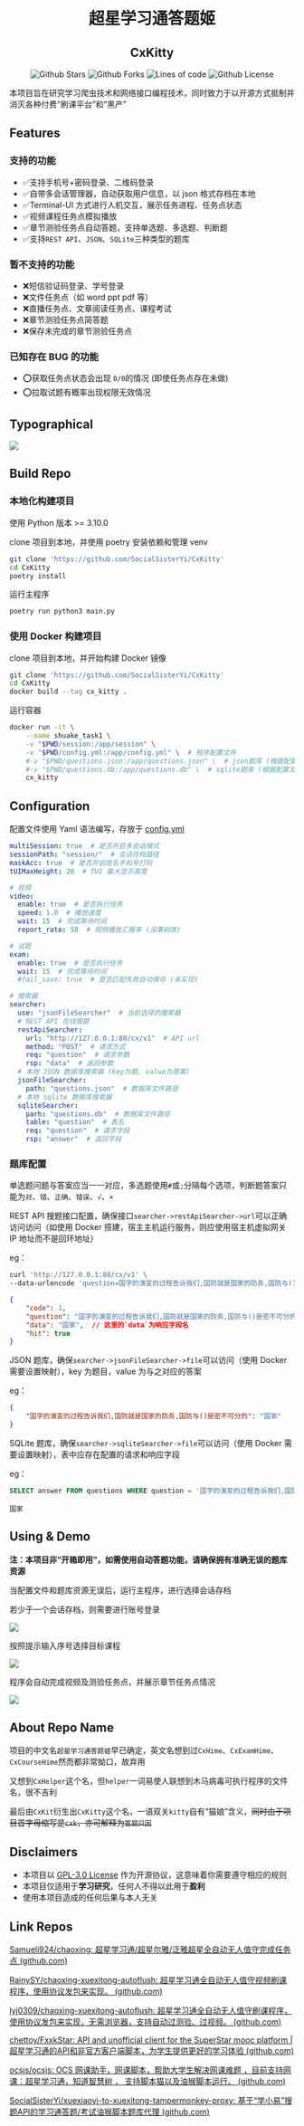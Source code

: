 <div align="center">
    <h1>超星学习通答题姬</h1>
    <h2>CxKitty</h2>
   	<img alt="Github Stars" src="https://img.shields.io/github/stars/SocialSisterYi/CxKitty">
    <img alt="Github Forks" src="https://img.shields.io/github/forks/SocialSisterYi/CxKitty">
    <img alt="Lines of code" src="https://img.shields.io/tokei/lines/github/SocialSisterYi/CxKitty">
   	<img alt="Github License" src="https://img.shields.io/github/license/SocialSisterYi/CxKitty">
</div>

本项目旨在研究学习爬虫技术和网络接口编程技术，同时致力于以开源方式抵制并消灭各种付费“刷课平台”和“黑产”

## Features

### 支持的功能

- ✅支持手机号+密码登录、二维码登录
- ✅自带多会话管理器，自动获取用户信息，以 json 格式存档在本地
- ✅Terminal-UI 方式进行人机交互，展示任务进程、任务点状态
- ✅视频课程任务点模拟播放
- ✅章节测验任务点自动答题，支持单选题、多选题、判断题
- ✅支持`REST API`、`JSON`、`SQLite`三种类型的题库

### 暂不支持的功能

- ❌短信验证码登录、学号登录
- ❌文件任务点（如 word ppt pdf 等）
- ❌直播任务点、文章阅读任务点、课程考试
- ❌章节测验任务点简答题
- ❌保存未完成的章节测验任务点

### 已知存在 BUG 的功能

- ⭕获取任务点状态会出现 `0/0`的情况 (即使任务点存在未做)
- ⭕拉取试题有概率出现权限无效情况

## Typographical

![](imgs/typo.png)

## Build Repo

### 本地化构建项目

使用 Python 版本 >= 3.10.0

clone 项目到本地，并使用 poetry 安装依赖和管理 venv

```bash
git clone 'https://github.com/SocialSisterYi/CxKitty'
cd CxKitty
poetry install
```

运行主程序

```bash
poetry run python3 main.py
```

### 使用  Docker  构建项目

clone 项目到本地，并开始构建 Docker 镜像

```bash
git clone 'https://github.com/SocialSisterYi/CxKitty'
cd CxKitty
docker build --tag cx_kitty .
```

运行容器

```bash
docker run -it \
	--name shuake_task1 \
	-v "$PWD/session:/app/session" \
	-v "$PWD/config.yml:/app/config.yml" \  # 程序配置文件
	#-v "$PWD/questions.json:/app/questions.json" \  # json题库 (根据配置文件修改路径映射)
	#-v "$PWD/questions.db:/app/questions.db" \  # sqlite题库 (根据配置文件修改路径映射)
	cx_kitty
```

## Configuration

配置文件使用 Yaml 语法编写，存放于 [config.yml](config.yml)

```yaml
multiSession: true  # 是否开启多会话模式
sessionPath: "session/"  # 会话存档路径
maskAcc: true  # 是否开启姓名手机号打码
tUIMaxHeight: 20  # TUI 最大显示高度

# 视频
video:
  enable: true  # 是否执行任务
  speed: 1.0  # 播放速度
  wait: 15  # 完成等待时间
  report_rate: 58  # 视频播放汇报率 (没事别改)

# 试题
exam:
  enable: true  # 是否执行任务
  wait: 15  # 完成等待时间
  #fail_save: true  # 是否匹配失败自动保存 (未实现)

# 搜索器
searcher:
  use: "jsonFileSearcher"  # 当前选择的搜索器
  # REST API 在线搜题
  restApiSearcher:
    url: "http://127.0.0.1:88/cx/v1"  # API url
    method: "POST"  # 请求方式
    req: "question"  # 请求参数
    rsp: "data"  # 返回参数
  # 本地 JSON 数据库搜索器 (key为题, value为答案)
  jsonFileSearcher:
    path: "questions.json"  # 数据库文件路径
  # 本地 sqlite 数据库搜索器
  sqliteSearcher:
    parh: "questions.db"  # 数据库文件路径
    table: "question"  # 表名
    req: "question"  # 请求字段
    rsp: "answer"  # 返回字段
```

### 题库配置

单选题问题与答案应当一一对应，多选题使用`#`或`;`分隔每个选项，判断题答案只能为`对`、`错`、`正确`、`错误`、`√`、`×`

REST API 搜题接口配置，确保接口`searcher->restApiSearcher->url`可以正确访问访问（如使用 Docker 搭建，宿主主机运行服务，则应使用宿主机虚拟网关 IP 地址而不是回环地址）

eg：

```bash
curl 'http://127.0.0.1:88/cx/v1' \
--data-urlencode 'question=国字的演变的过程告诉我们,国防就是国家的防务,国防与()是密不可分的'  #  这里`question`为请求字段名
```

```json
{
    "code": 1,
    "question": "国字的演变的过程告诉我们,国防就是国家的防务,国防与()是密不可分的",
    "data": "国家",  // 这里的`data`为响应字段名
    "hit": true
}
```

JSON 题库，确保`searcher->jsonFileSearcher->file`可以访问（使用 Docker 需要设置映射），key 为题目，value 为与之对应的答案

eg：

```json
{
	"国字的演变的过程告诉我们,国防就是国家的防务,国防与()是密不可分的": "国家"
}
```

SQLite 题库，确保`searcher->sqliteSearcher->file`可以访问（使用 Docker 需要设置映射），表中应存在配置的请求和响应字段

eg：

```sql
SELECT answer FROM questions WHERE question = '国字的演变的过程告诉我们,国防就是国家的防务,国防与()是密不可分的';
```

```
国家
```

## Using & Demo

**注：本项目非“开箱即用”，如需使用自动答题功能，请确保拥有准确无误的题库资源**

当配置文件和题库资源无误后，运行主程序，进行选择会话存档

若少于一个会话存档，则需要进行账号登录

![](imgs/demo1.png)

按照提示输入序号选择目标课程

![](imgs/demo2.png)

程序会自动完成视频及测验任务点，并展示章节任务点情况

![](imgs/demo3.png)

## About Repo Name

项目的中文名`超星学习通答题姬`早已确定，英文名想到过`CxHime`、`CxExamHime`、`CxCourseHime`然而都非常拗口，故弃用

又想到`CxHelper`这个名，但`helper`一词易使人联想到木马病毒可执行程序的文件名，很不吉利

最后由`CxKit`衍生出`CxKitty`这个名，一语双关`kitty`自有“猫娘”含义，~~同时由于项目首字母缩写是`cxk`，亦可解释为`答题只因`~~

## Disclaimers

- 本项目以 [GPL-3.0 License](https://github.com/SocialSisterYi/CxKitty/blob/main/LICENSE) 作为开源协议，这意味着你需要遵守相应的规则
- 本项目仅适用于**学习研究**，任何人不得以此用于**盈利**
- 使用本项目造成的任何后果与本人无关

## Link Repos

[Samueli924/chaoxing: 超星学习通/超星尔雅/泛雅超星全自动无人值守完成任务点 (github.com)](https://github.com/Samueli924/chaoxing)

[RainySY/chaoxing-xuexitong-autoflush: 超星学习通全自动无人值守视频刷课程序，使用协议发包来实现。 (github.com)](https://github.com/RainySY/chaoxing-xuexitong-autoflush)

[lyj0309/chaoxing-xuexitong-autoflush: 超星学习通全自动无人值守刷课程序，使用协议发包来实现，无需浏览器，支持自动过测验、过视频。 (github.com)](https://github.com/lyj0309/chaoxing-xuexitong-autoflush)

[chettoy/FxxkStar: API and unofficial client for the SuperStar mooc platform | 超星学习通的API和非官方客户端脚本，为学生提供更好的学习体验 (github.com)](https://github.com/chettoy/FxxkStar)

[ocsjs/ocsjs: OCS 网课助手，网课脚本，帮助大学生解决网课难题 ，目前支持网课：超星学习通，知道智慧树 ， 支持脚本猫以及油猴脚本运行。 (github.com)](https://github.com/ocsjs/ocsjs)

[SocialSisterYi/xuexiaoyi-to-xuexitong-tampermonkey-proxy: 基于“学小易”搜题API的学习通答题/考试油猴脚本题库代理 (github.com)](https://github.com/SocialSisterYi/xuexiaoyi-to-xuexitong-tampermonkey-proxy)